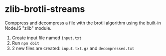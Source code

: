 # zlib-brotli-streams

Comppress and decompress a file with the brotli algorithm using the built-in NodeJS "zlib" module.

1. Create input file named `input.txt`
2. Run `npm doit`
3. 2 new files are created: `input.txt.gz` and `decompressed.txt`
